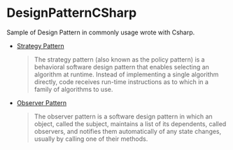 # DesignPatternCSharp
Sample of Design Pattern in commonly usage wrote with Csharp.

- [Strategy Pattern](https://en.wikipedia.org/wiki/Strategy_pattern)
  > The strategy pattern (also known as the policy pattern) is a behavioral software design pattern that enables selecting an algorithm at runtime. Instead of implementing a single algorithm directly, code receives run-time instructions as to which in a family of algorithms to use.
- [Observer Pattern](https://en.wikipedia.org/wiki/Observer_pattern)
  > The observer pattern is a software design pattern in which an object, called the subject, maintains a list of its dependents, called observers, and notifies them automatically of any state changes, usually by calling one of their methods.

